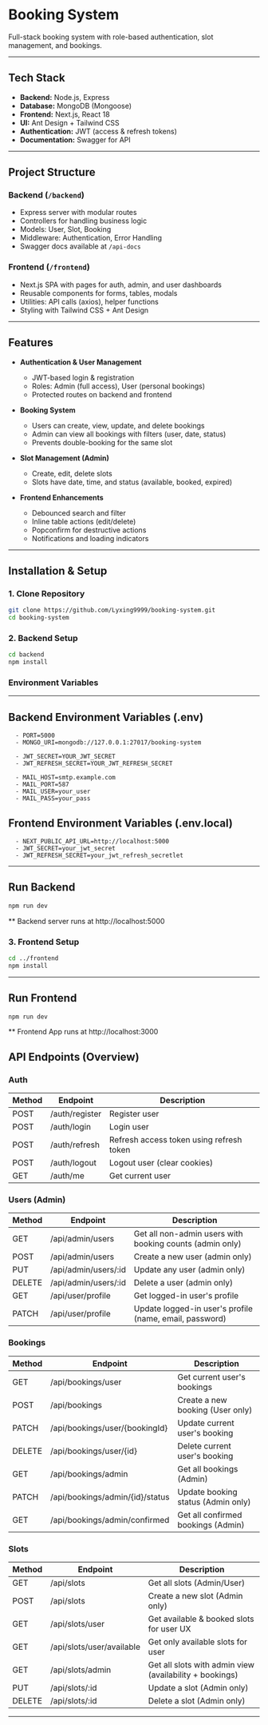 # Booking System

Full-stack booking system with role-based authentication, slot management, and bookings.

---

## Tech Stack

- **Backend:** Node.js, Express
- **Database:** MongoDB (Mongoose)
- **Frontend:** Next.js, React 18
- **UI:** Ant Design + Tailwind CSS
- **Authentication:** JWT (access & refresh tokens)
- **Documentation:** Swagger for API

---

## Project Structure

### Backend (`/backend`)

- Express server with modular routes
- Controllers for handling business logic
- Models: User, Slot, Booking
- Middleware: Authentication, Error Handling
- Swagger docs available at `/api-docs`

### Frontend (`/frontend`)

- Next.js SPA with pages for auth, admin, and user dashboards
- Reusable components for forms, tables, modals
- Utilities: API calls (axios), helper functions
- Styling with Tailwind CSS + Ant Design


---

## Features

- **Authentication & User Management**

  - JWT-based login & registration
  - Roles: Admin (full access), User (personal bookings)
  - Protected routes on backend and frontend

- **Booking System**

  - Users can create, view, update, and delete bookings
  - Admin can view all bookings with filters (user, date, status)
  - Prevents double-booking for the same slot

- **Slot Management (Admin)**

  - Create, edit, delete slots
  - Slots have date, time, and status (available, booked, expired)

- **Frontend Enhancements**
  - Debounced search and filter
  - Inline table actions (edit/delete)
  - Popconfirm for destructive actions
  - Notifications and loading indicators

---

## Installation & Setup

### 1. Clone Repository

```bash
git clone https://github.com/Lyxing9999/booking-system.git
cd booking-system
```

### 2. Backend Setup

```bash
cd backend
npm install
```
### Environment Variables
---

## Backend Environment Variables (.env)
```
  - PORT=5000
  - MONGO_URI=mongodb://127.0.0.1:27017/booking-system

  - JWT_SECRET=YOUR_JWT_SECRET
  - JWT_REFRESH_SECRET=YOUR_JWT_REFRESH_SECRET

  - MAIL_HOST=smtp.example.com
  - MAIL_PORT=587
  - MAIL_USER=your_user
  - MAIL_PASS=your_pass

```
## Frontend Environment Variables (.env.local)
```
  - NEXT_PUBLIC_API_URL=http://localhost:5000
  - JWT_SECRET=your_jwt_secret
  - JWT_REFRESH_SECRET=your_jwt_refresh_secretlet
```
---
## Run Backend

```bash
npm run dev
```
** Backend server runs at http://localhost:5000

### 3. Frontend Setup

```bash
cd ../frontend
npm install
```


---
## Run Frontend

```bash
npm run dev
```

** Frontend App runs at http://localhost:3000

## API Endpoints (Overview)

### Auth

| Method | Endpoint       | Description                              |
| ------ | -------------- | ---------------------------------------- |
| POST   | /auth/register | Register user                            |
| POST   | /auth/login    | Login user                               |
| POST   | /auth/refresh  | Refresh access token using refresh token |
| POST   | /auth/logout   | Logout user (clear cookies)              |
| GET    | /auth/me       | Get current user                         |

### Users (Admin)

| Method | Endpoint             | Description                                              |
| ------ | -------------------- | -------------------------------------------------------- |
| GET    | /api/admin/users     | Get all non-admin users with booking counts (admin only) |
| POST   | /api/admin/users     | Create a new user (admin only)                           |
| PUT    | /api/admin/users/:id | Update any user (admin only)                             |
| DELETE | /api/admin/users/:id | Delete a user (admin only)                               |
| GET    | /api/user/profile    | Get logged-in user's profile                             |
| PATCH  | /api/user/profile    | Update logged-in user's profile (name, email, password)  |

### Bookings

| Method | Endpoint                        | Description                        |
| ------ | ------------------------------- | ---------------------------------- |
| GET    | /api/bookings/user              | Get current user's bookings        |
| POST   | /api/bookings                   | Create a new booking (User only)   |
| PATCH  | /api/bookings/user/{bookingId}  | Update current user's booking      |
| DELETE | /api/bookings/user/{id}         | Delete current user's booking      |
| GET    | /api/bookings/admin             | Get all bookings (Admin)           |
| PATCH  | /api/bookings/admin/{id}/status | Update booking status (Admin only) |
| GET    | /api/bookings/admin/confirmed   | Get all confirmed bookings (Admin) |

### Slots 

| Method | Endpoint                  | Description                                             |
| ------ | ------------------------- | ------------------------------------------------------- |
| GET    | /api/slots                | Get all slots (Admin/User)                              |
| POST   | /api/slots                | Create a new slot (Admin only)                          |
| GET    | /api/slots/user           | Get available & booked slots for user UX                |
| GET    | /api/slots/user/available | Get only available slots for user                       |
| GET    | /api/slots/admin          | Get all slots with admin view (availability + bookings) |
| PUT    | /api/slots/:id            | Update a slot (Admin only)                              |
| DELETE | /api/slots/:id            | Delete a slot (Admin only)                              |

---

